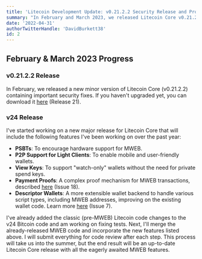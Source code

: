 ```yaml
---
title: 'Litecoin Development Update: v0.21.2.2 Security Release and Progress on v24'
summary: "In February and March 2023, we released Litecoin Core v0.21.2.2 with essential security fixes. Additionally, work began on Litecoin Core v24, which will introduce significant features such as PSBTs, P2P support for light clients, view keys, payment proofs, and descriptor wallets, all aimed at enhancing functionality and security. The process is ongoing, with each step undergoing code review, and it's expected to continue into the summer. The new release will align Litecoin with Bitcoin Core and deliver long-awaited MWEB features."
date: '2022-04-31'
authorTwitterHandle: 'DavidBurkett38'
id: 2
---
```


## February & March 2023 Progress

### v0.21.2.2 Release

In February, we released a new minor version of Litecoin Core (v0.21.2.2) containing important security fixes. If you haven't upgraded yet, you can download it [here](https://example.com) (Release 21).

### v24 Release

I've started working on a new major release for Litecoin Core that will include the following features I've been working on over the past year:

- **PSBTs**: To encourage hardware support for MWEB.
- **P2P Support for Light Clients**: To enable mobile and user-friendly wallets.
- **View Keys**: To support "watch-only" wallets without the need for private spend keys.
- **Payment Proofs**: A complex proof mechanism for MWEB transactions, described [here](https://example.com) (Issue 18).
- **Descriptor Wallets**: A more extensible wallet backend to handle various script types, including MWEB addresses, improving on the existing wallet code. Learn more [here](https://example.com) (Issue 7).

I've already added the classic (pre-MWEB) Litecoin code changes to the v24 Bitcoin code and am working on fixing tests. Next, I'll merge the already-released MWEB code and incorporate the new features listed above. I will submit everything for code review after each step. This process will take us into the summer, but the end result will be an up-to-date Litecoin Core release with all the eagerly awaited MWEB features.
